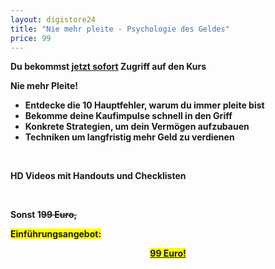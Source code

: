 ```yaml
---
layout: digistore24
title: "Nie mehr pleite - Psychologie des Geldes"
price: 99
---
```

<p><strong>Du bekommst <span style="text-decoration:underline;">jetzt sofort</span> Zugriff auf den Kurs&#xA0;</strong></p>
<p><strong>Nie mehr Pleite!</strong></p>
<ul style="list-style-type:disc;"><li><strong>Entdecke die 10 Hauptfehler, warum du immer pleite bist</strong></li>
<li><strong>Bekomme deine Kaufimpulse schnell in den Griff</strong></li>
<li><strong>Konkrete Strategien, um dein Verm&#xF6;gen aufzubauen</strong></li>
<li><strong>Techniken um langfristig mehr Geld zu verdienen</strong></li>
</ul><p>&#xA0;</p>
<p><strong>HD Videos mit Handouts und Checklisten</strong></p>
<p>&#xA0;</p>
<p><strong>Sonst 1<span style="text-decoration:line-through;">99</span><span style="text-decoration:line-through;">&#xA0;Euro,</span></strong></p>
<p><span style="background-color:#ffff00;"><strong>Einf&#xFC;hrungsangebot:</strong></span></p>
<p style="text-align:center;"><span style="text-decoration:underline;"><span style="background-color:#ffff00;"><strong>99 Euro!</strong></span></span></p>
<p style="text-align:center;">&#xA0;</p>
<p style="text-align:left;">&#xA0;</p>
<p>&#xA0;</p>